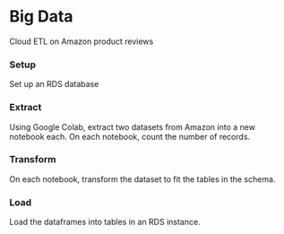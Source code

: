 # Big Data
Cloud ETL on Amazon product reviews

### Setup
Set up an RDS database
### Extract
Using Google Colab, extract two datasets from Amazon into a new notebook each.
On each notebook, count the number of records.
### Transform
On each notebook, transform the dataset to fit the tables in the schema.

### Load
Load the dataframes into tables in an RDS instance.